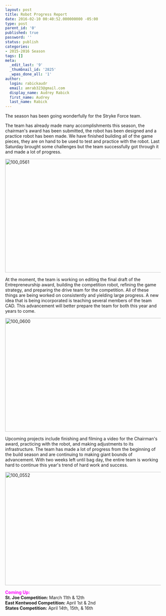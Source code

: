 ```yaml
---
layout: post
title: Robot Progress Report
date: 2016-02-10 00:40:52.000000000 -05:00
type: post
parent_id: '0'
published: true
password: ''
status: publish
categories:
- 2015-2016 Season
tags: []
meta:
  _edit_last: '9'
  _thumbnail_id: '2825'
  _wpas_done_all: '1'
author:
  login: rabickaudr
  email: amrab323@gmail.com
  display_name: Audrey Rabick
  first_name: Audrey
  last_name: Rabick
---
```

<p>The season has been going wonderfully for the Stryke Force team.</p>
<p>The team has already made many accomplishments this season, the chairman's award has been submitted, the robot has been designed and a practice robot has been made. We have finished building all of the game pieces, they are on hand to be used to test and practice with the robot. Last Saturday brought some challenges but the team successfully got through it and made a lot of progress.</p>
<p><a href="http://strykeforce.org/wp-content/uploads/2016/02/100_0561.jpg" rel="attachment wp-att-3458"><img class="aligncenter  wp-image-3458" src="{{ site.baseurl }}/assets/images/100_0561.jpg" alt="100_0561" width="551" height="367" /></a></p>
<p>At the moment, the team is working on editing the final draft of the Entrepreneurship award, building the competition robot, refining the game strategy, and preparing the drive team for the competition. All of these things are being worked on consistently and yielding large progress. A new idea that is being incorporated is teaching several members of the team CAD. This advancement will better prepare the team for both this year and years to come.</p>
<p><a href="http://strykeforce.org/wp-content/uploads/2016/02/100_0600.jpg" rel="attachment wp-att-3459"><img class="aligncenter  wp-image-3459" src="{{ site.baseurl }}/assets/images/100_0600.jpg" alt="100_0600" width="551" height="367" /></a></p>
<p>Upcoming projects include finishing and filming a video for the Chairman's award, practicing with the robot, and making adjustments to its infrastructure. The team has made a lot of progress from the beginning of the build season and are continuing to making giant bounds of advancement. With two weeks left until bag day, the entire team is working hard to continue this year's trend of hard work and success.</p>
<p><a href="http://strykeforce.org/wp-content/uploads/2016/01/100_0552.jpg" rel="attachment wp-att-3313"><img class="aligncenter  wp-image-3313" src="{{ site.baseurl }}/assets/images/100_0552.jpg" alt="100_0552" width="550" height="366" /></a></p>
<div dir="ltr"><span style="color: #ff00ff;"><strong>Coming Up:</strong></span></div>
<div dir="ltr"><strong>St. Joe Competition: </strong>March 11th &amp; 12th</div>
<div dir="ltr"><strong>East Kentwood Competition:</strong> April 1st &amp; 2nd</div>
<div dir="ltr"><strong>States Competition:</strong> April 14th, 15th, &amp; 16th</div>
